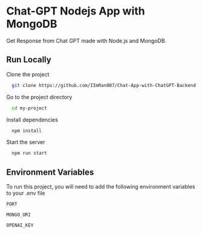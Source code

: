 # Chat-GPT Nodejs App with MongoDB

Get Response from Chat GPT made with Node.js and MongoDB.

## Run Locally

Clone the project

```bash
  git clone https://github.com/IImRan007/Chat-App-with-ChatGPT-Backend
```

Go to the project directory

```bash
  cd my-project
```

Install dependencies

```bash
  npm install
```

Start the server

```bash
  npm run start
```

## Environment Variables

To run this project, you will need to add the following environment variables to your .env file

`PORT`

`MONGO_URI`

`OPENAI_KEY`

